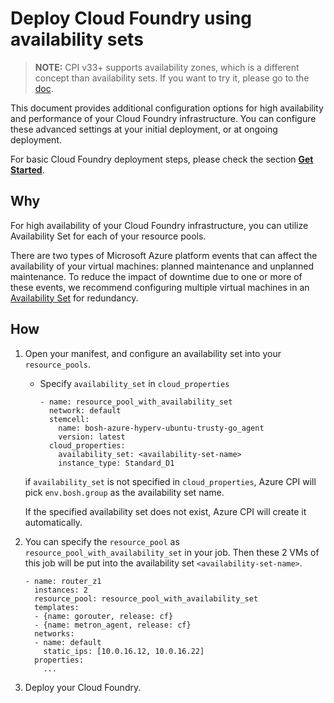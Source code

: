 # Deploy Cloud Foundry using availability sets

>**NOTE:** CPI v33+ supports availability zones, which is a different concept than availability sets. If you want to try it, please go to the [doc](../availability-zone/).
 
This document provides additional configuration options for high availability and performance of your Cloud Foundry infrastructure. You can configure these advanced settings at your initial deployment, or at ongoing deployment.

For basic Cloud Foundry deployment steps, please check the section [**Get Started**](../../guidance.md#get-started).
 
## Why

For high availability of your Cloud Foundry infrastructure, you can utilize Availability Set for each of your resource pools.

There are two types of Microsoft Azure platform events that can affect the availability of your virtual machines: planned maintenance and unplanned maintenance. To reduce the impact of downtime due to one or more of these events, we recommend configuring multiple virtual machines in an [Availability Set](https://azure.microsoft.com/en-us/documentation/articles/virtual-machines-manage-availability/) for redundancy.

## How

1. Open your manifest, and configure an availability set into your `resource_pools`.

   * Specify `availability_set` in `cloud_properties`

      ```
      - name: resource_pool_with_availability_set
        network: default
        stemcell:
          name: bosh-azure-hyperv-ubuntu-trusty-go_agent
          version: latest
        cloud_properties:
          availability_set: <availability-set-name>
          instance_type: Standard_D1
      ```

    if `availability_set` is not specified in `cloud_properties`, Azure CPI will pick `env.bosh.group` as the availability set name.

    If the specified availability set does not exist, Azure CPI will create it automatically.

1. You can specify the `resource_pool` as `resource_pool_with_availability_set` in your job. Then these 2 VMs of this job will be put into the availability set `<availability-set-name>`.

    ```
    - name: router_z1
      instances: 2
      resource_pool: resource_pool_with_availability_set
      templates:
      - {name: gorouter, release: cf}
      - {name: metron_agent, release: cf}
      networks:
      - name: default
        static_ips: [10.0.16.12, 10.0.16.22]
      properties:
        ...
    ```

1. Deploy your Cloud Foundry.
